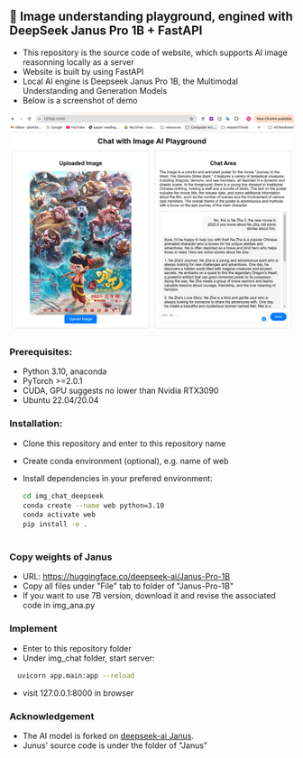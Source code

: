 ## 🚀 Image understanding playground, engined with DeepSeek Janus Pro 1B + FastAPI
 - This repository is the source code of website, which supports AI image reasonning locally as a server
 - Website is built by using FastAPI
 - Local AI engine is Deepseek Janus Pro 1B, the Multimodal Understanding and Generation Models
 - Below is a screenshot of demo

![Demo](demo.png)
### Prerequisites:
 - Python 3.10,  anaconda
 - PyTorch >=2.0.1
 - CUDA, GPU suggests no lower than Nvidia RTX3090
 - Ubuntu 22.04/20.04


### Installation:
- Clone this repository and enter to this repository name 
- Create conda environment (optional), e.g. name of web
- Install dependencies in your prefered environment: 

  ```bash
  cd img_chat_deepseek
  conda create --name web python=3.10
  conda activate web
  pip install -e .  
 
### Copy weights of Janus
 - URL: https://huggingface.co/deepseek-ai/Janus-Pro-1B 
 - Copy all files under "File" tab to folder of "Janus-Pro-1B"
 - If you want to use 7B version, download it and revise the associated code in img_ana.py

### Implement
- Enter to this repository folder 
- Under img_chat folder, start server:
```bash 
  uvicorn app.main:app --reload
 ```
- visit 127.0.0.1:8000 in browser

### Acknowledgement
 - The AI model is forked on [deepseek-ai
Janus](https://github.com/deepseek-ai/Janus/tree/main?tab=readme-ov-file).
 - Junus' source code is under the folder of "Janus"
